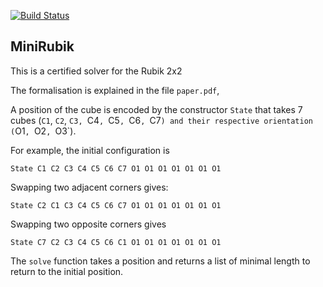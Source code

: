 [![Build Status](https://travis-ci.org/thery/minirubik.svg?branch=master)](https://travis-ci.org/thery/minirubik)

## MiniRubik

This is a certified solver for the Rubik 2x2

The formalisation is explained in the file `paper.pdf`,

A position of the cube is encoded by the constructor
``State`` that takes 7 cubes (`C1`, `C2`, `C3, `C4`, `C5`, `C6`, `C7`)
and their respective orientation (`O1`, `O2`, `O3`).

For example, the initial configuration is

``State C1 C2 C3 C4 C5 C6 C7 O1 O1 O1 O1 O1 O1 O1``

Swapping two adjacent corners gives:

``State C2 C1 C3 C4 C5 C6 C7 O1 O1 O1 O1 O1 O1 O1``

Swapping two opposite corners gives

``State C7 C2 C3 C4 C5 C6 C1 O1 O1 O1 O1 O1 O1 O1``

The ``solve`` function takes a position and returns
a list of minimal length to return to the initial
position.
